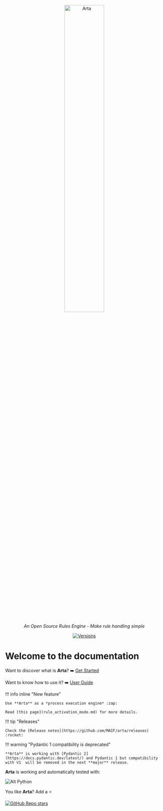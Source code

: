 <p align="center">
  <a href="https://maif.github.io/arta"><img src="../assets/img/arta-fond-clair.svg" alt="Arta" width="50%"></a>
</p>
<p align="center">
    <em>An Open Source Rules Engine - Make rule handling simple</em>
</p>
<p align="center">
    <a href="https://pypi.org/project/arta/"><img src="https://img.shields.io/pypi/v/arta" alt="Versions"></a>
</p>

# Welcome to the documentation

Want to discover what is **Arta**? :arrow_right: [Get Started](a_simple_example.md)


Want to know how to use it? :arrow_right: [User Guide](how_to.md)


!!! info inline "New feature"

    Use **Arta** as a *process execution engine* :zap:
    
    Read [this page](rule_activation_mode.md) for more details.

!!! tip "Releases"
    
    Check the [Release notes](https://github.com/MAIF/arta/releases) :rocket:

!!! warning "Pydantic 1 compatibility is deprecated"

    **Arta** is working with [Pydantic 2](https://docs.pydantic.dev/latest/) and Pydantic 1 but compatibility with V1  will be removed in the next **major** release.

**Arta** is working and automatically tested with:

![Alt Python](https://img.shields.io/pypi/pyversions/arta)

You like **Arta**? Add a :star:

[![GitHub Repo stars](https://img.shields.io/github/stars/maif/arta)](https://github.com/MAIF/arta)
